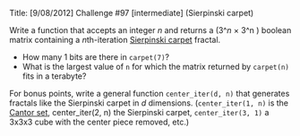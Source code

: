 Title: [9/08/2012] Challenge #97 [intermediate] (Sierpinski carpet)

Write a function that accepts an integer *n* and returns a (3^*n* × 3^n ) boolean matrix containing a *n*th-iteration [Sierpinski carpet](http://en.wikipedia.org/wiki/Sierpinski_carpet) fractal.

* How many 1 bits are there in `carpet(7)`?
* What is the largest value of `n` for which the matrix returned by  `carpet(n)` fits in a terabyte?

For bonus points, write a general function `center_iter(d, n)` that generates fractals like the Sierpinski carpet in *d* dimensions. (`center_iter(1, n)` is the [Cantor set](http://en.wikipedia.org/wiki/Cantor_set), center_iter(2, n) the Sierpinski carpet, `center_iter(3, 1)` a 3x3x3 cube with the center piece removed, etc.)